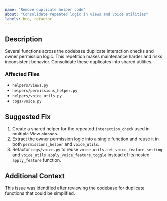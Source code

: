 ```yaml
---
name: "Remove duplicate helper code"
about: "Consolidate repeated logic in views and voice utilities"
labels: bug, refactor
---
```


## Description
Several functions across the codebase duplicate interaction checks and owner permission logic. This repetition makes maintenance harder and risks inconsistent behavior. Consolidate these duplicates into shared utilities.

### Affected Files
- `helpers/views.py`
- `helpers/permissions_helper.py`
- `helpers/voice_utils.py`
- `cogs/voice.py`

## Suggested Fix
1. Create a shared helper for the repeated `interaction_check` used in multiple View classes.
2. Extract the owner permission logic into a single function and reuse it in both `permissions_helper` and `voice_utils`.
3. Refactor `cogs/voice.py` to reuse `voice_utils.set_voice_feature_setting` and `voice_utils.apply_voice_feature_toggle` instead of its nested `apply_feature` function.

## Additional Context
This issue was identified after reviewing the codebase for duplicate functions that could be simplified.
